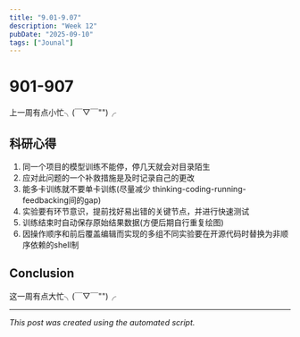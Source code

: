 ```yaml
---
title: "9.01-9.07"
description: "Week 12"
pubDate: "2025-09-10"
tags: ["Jounal"]
---
```


# 901-907

上一周有点小忙╮(￣▽￣"")╭

## 科研心得

1. 同一个项目的模型训练不能停，停几天就会对目录陌生
2. 应对此问题的一个补救措施是及时记录自己的更改
3. 能多卡训练就不要单卡训练(尽量减少 thinking-coding-running-feedbacking间的gap)
4. 实验要有环节意识，提前找好易出错的关键节点，并进行快速测试
5. 训练结束时自动保存原始结果数据(方便后期自行重复绘图)
6. 因操作顺序和前后覆盖编辑而实现的多组不同实验要在开源代码时替换为非顺序依赖的shell制

## Conclusion

这一周有点大忙╮(￣▽￣"")╭

---

*This post was created using the automated script.*
